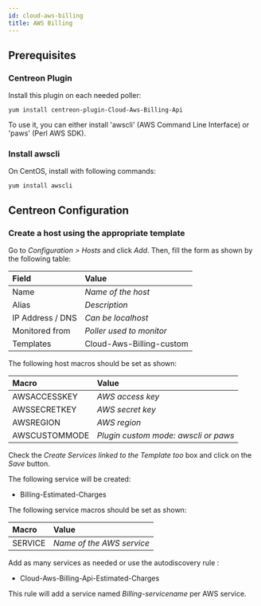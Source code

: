 ```yaml
---
id: cloud-aws-billing
title: AWS Billing
---
```


## Prerequisites

### Centreon Plugin

Install this plugin on each needed poller:

``` shell
yum install centreon-plugin-Cloud-Aws-Billing-Api
```

To use it, you can either install 'awscli' (AWS Command Line Interface) or
'paws' (Perl AWS SDK).

### Install awscli

On CentOS, install with following commands:

``` shell
yum install awscli
```

## Centreon Configuration

### Create a host using the appropriate template

Go to *Configuration \> Hosts* and click *Add*. Then, fill the form as shown by
the following table:

| Field            | Value                    |
| :--------------- | :----------------------- |
| Name             | *Name of the host*       |
| Alias            | *Description*            |
| IP Address / DNS | *Can be localhost*       |
| Monitored from   | *Poller used to monitor* |
| Templates        | Cloud-Aws-Billing-custom |

The following host macros should be set as shown:

| Macro         | Value                                |
| :------------ | :----------------------------------- |
| AWSACCESSKEY  | *AWS access key*                     |
| AWSSECRETKEY  | *AWS secret key*                     |
| AWSREGION     | *AWS region*                         |
| AWSCUSTOMMODE | *Plugin custom mode: awscli or paws* |

Check the *Create Services linked to the Template too* box and click on the
*Save* button.

The following service will be created:

  - Billing-Estimated-Charges

The following service macros should be set as shown:

| Macro   | Value                     |
| :------ | :------------------------ |
| SERVICE | *Name of the AWS service* |

Add as many services as needed or use the autodiscovery rule :

  - Cloud-Aws-Billing-Api-Estimated-Charges

This rule will add a service named *Billing-$servicename$* per AWS service.
